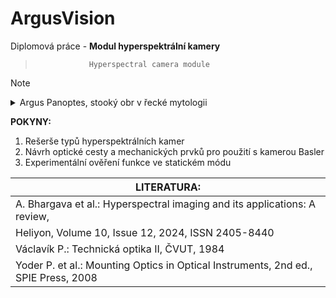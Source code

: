 ArgusVision
===========

Diplomová práce - **Modul hyperspektrální kamery**
>                 Hyperspectral camera module

> [!NOTE]
> <details>
> <summary>Argus Panoptes, stooký obr v řecké mytologii</summary>
> <img src="https://static.wikia.nocookie.net/the-stars-in-heaven/images/c/c4/Argus-sm.jpg/revision/latest?cb=20240719231048" alt="ArgusPanoptes" width=300>
> </details>

__POKYNY:__
1. Rešerše typů hyperspektrálních kamer
2. Návrh optické cesty a mechanických prvků pro použití s kamerou Basler
3. Experimentální ověření funkce ve statickém módu

|LITERATURA:|
|-----------|
|A. Bhargava et al.: Hyperspectral imaging and its applications: A review,         |
|Heliyon, Volume 10, Issue 12, 2024, ISSN 2405-8440                                |
|Václavík P.: Technická optika II, ČVUT, 1984                                      |
|Yoder P. et al.: Mounting Optics in Optical Instruments, 2nd ed., SPIE Press, 2008|
